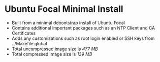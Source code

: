 # Ubuntu Focal Minimal Install

- Built from a minimal debootstrap install of Ubuntu Focal
- Contains additional important packages such as an NTP Client and CA Certificates
- Adds any customizations such as root login enabled or SSH keys from ../Makefile.global
- Total uncompressed image size is *477 MB*
- Total compressed image size is *139 MB*
